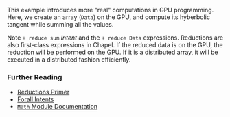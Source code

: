 This example introduces more "real" computations in GPU programming. Here, we
create an array (`Data`) on the GPU, and compute its hyberbolic tangent while
summing all the values.

Note `+ reduce sum` _intent_ and the `+ reduce Data` expressions. Reductions are
also first-class expressions in Chapel. If the reduced data is on the GPU, the
reduction will be performed on the GPU. If it is a distributed array, it will be
executed in a distributed fashion efficiently.

### Further Reading
- [Reductions Primer](https://chapel-lang.org/docs/main/primers/reductions.html)
- [Forall
  Intents](https://chapel-lang.org/docs/main/language/spec/data-parallelism.html#forall-intents)
- [`Math` Module
  Documentation](https://chapel-lang.org/docs/main/modules/standard/Math.html)
